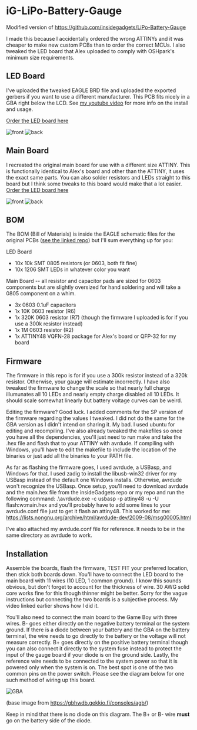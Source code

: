 # iG-LiPo-Battery-Gauge
Modified version of https://github.com/insidegadgets/LiPo-Battery-Gauge

I made this because I accidentally ordered the wrong ATTINYs and it was cheaper to make new custom PCBs than to order the correct MCUs. I also tweaked the LED board that Alex uploaded to comply with OSHpark's minimum size requirements. 

## LED Board

I've uploaded the tweaked EAGLE BRD file and uploaded the exported gerbers if you want to use a different manufacturer. This PCB fits nicely in a GBA right below the LCD. See [my youtube video](https://www.youtube.com/watch?v=7A705K_WF-E) for more info on the install and usage.

[Order the LED board here](https://oshpark.com/shared_projects/lczB1jHZ)

![front](images/LED_f.png)
![back](images/LED_b.png)

## Main Board

I recreated the original main board for use with a different size ATTINY. This is functionally identical to Alex's board and other than the ATTINY, it uses the exact same parts. You can also solder resistors and LEDs straight to this board but I think some tweaks to this board would make that a lot easier. 
[Order the LED board here](https://oshpark.com/shared_projects/5IOiieSn)

![front](images/MB_f.png)
![back](images/MB_b.png)

## BOM

The BOM (Bill of Materials) is inside the EAGLE schematic files for the original PCBs ([see the linked repo](https://github.com/insidegadgets/LiPo-Battery-Gauge)) but I'll sum everything up for you: 

LED Board
* 10x 10k SMT 0805 resistors (or 0603, both fit fine)
* 10x 1206 SMT LEDs in whatever color you want

Main Board -- all resistor and capacitor pads are sized for 0603 components but are slightly oversized for hand soldering and will take a 0805 component on a whim. 
* 3x 0603 0.1uF capacitors
* 1x 10K 0603 resistor (R6)
* 1x 320K 0603 resistor (R7) (though the firmware I uploaded is for if you use a 300k resistor instead)
* 1x 1M 0603 resistor (R2)
* 1x ATTINY48 VQFN-28 package for Alex's board or QFP-32 for my board 

## Firmware 

The firmware in this repo is for if you use a 300k resistor instead of a 320k resistor. Otherwise, your gauge will estimate incorrectly. I have also tweaked the firmware to change the scale so that nearly full charge illumunates all 10 LEDs and nearly empty charge disabled all 10 LEDs. It should scale somewhat linearly but battery voltage curves can be weird. 

Editing the firmware? Good luck. I added comments for the SP version of the firmware regarding the values I tweaked. I did not do the same for the GBA version as I didn't intend on sharing it. My bad. I used ubuntu for editing and recompiling. I've also already tweaked the makefiles so once you have all the dependencies, you'll just need to run make and take the .hex file and flash that to your ATTINY with avrdude. If compiling with Windows, you'll have to edit the makefile to include the location of the binaries or just add all the binaries to your PATH file. 

As far as flashing the firmware goes, I used avrdude, a USBasp, and Windows for that. I used zadig to install the libusb-win32 driver for my USBasp instead of the default one Windows installs. Otherwise, avrdude won't recognize the USBasp. Once setup, you'll need to download avrdude and the main.hex file from the insideGadgets repo or my repo and run the following command: .\avrdude.exe -c usbasp -p attiny48 -u -U flash:w:main.hex and you'll probably have to add some lines to your avrdude.conf file just to get it flash an attiny48. This worked for me: https://lists.nongnu.org/archive/html/avrdude-dev/2009-08/msg00005.html

I've also attached my avrdude.conf file for reference. It needs to be in the same directory as avrdude to work. 

## Installation

Assemble the boards, flash the firmware, TEST FIT your preferred location, then stick both boards down. You'll have to connect the LED board to the main board with 11 wires (10 LED, 1 common ground). I know this sounds obvious, but don't forget to account for the thickness of wire. 30 AWG solid core works fine for this though thinner might be better. Sorry for the vague instructions but connecting the two boards is a subjective process. My video linked earlier shows how I did it.

You'll also need to connect the main board to the Game Boy with three wires. B- goes either directly on the negative battery terminal or the system ground. If there is a diode between your battery and the GBA on the battery terminal, the wire needs to go directly to the battery or the voltage will not measure correctly. B+ goes directly on the positive battery terminal though you can also connect it directly to the system fuse instead to protect the input of the gauge board if your diode is on the ground side. Lastly, the reference wire needs to be connected to the system power so that it is powered only when the system is on. The best spot is one of the two common pins on the power switch. Please see the diagram below for one such method of wiring up this board.

![GBA](images/GBA.png)

(base image from https://gbhwdb.gekkio.fi/consoles/agb/)

Keep in mind that there is no diode on this diagram. The B+ or B- wire **must** go on the battery side of the diode. 
